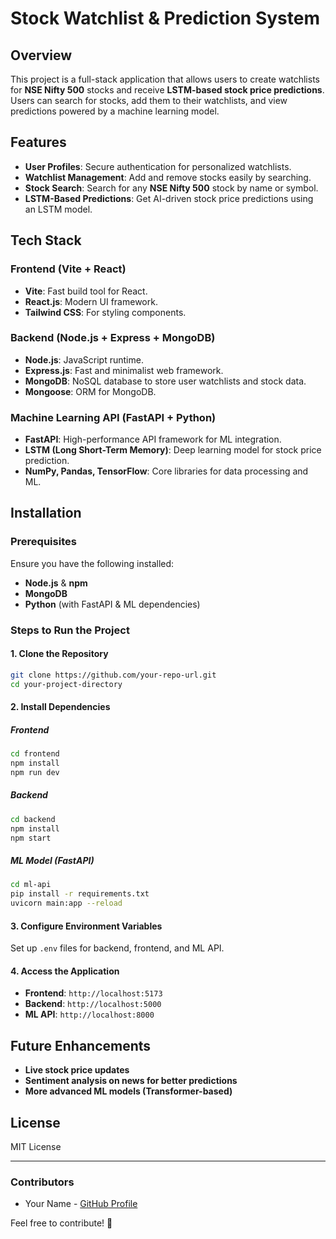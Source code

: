 # Stock Watchlist & Prediction System

## Overview
This project is a full-stack application that allows users to create watchlists for **NSE Nifty 500** stocks and receive **LSTM-based stock price predictions**. Users can search for stocks, add them to their watchlists, and view predictions powered by a machine learning model.

## Features
- **User Profiles**: Secure authentication for personalized watchlists.
- **Watchlist Management**: Add and remove stocks easily by searching.
- **Stock Search**: Search for any **NSE Nifty 500** stock by name or symbol.
- **LSTM-Based Predictions**: Get AI-driven stock price predictions using an LSTM model.


## Tech Stack
### Frontend (Vite + React)
- **Vite**: Fast build tool for React.
- **React.js**: Modern UI framework.
- **Tailwind CSS**: For styling components.

### Backend (Node.js + Express + MongoDB)
- **Node.js**: JavaScript runtime.
- **Express.js**: Fast and minimalist web framework.
- **MongoDB**: NoSQL database to store user watchlists and stock data.
- **Mongoose**: ORM for MongoDB.

### Machine Learning API (FastAPI + Python)
- **FastAPI**: High-performance API framework for ML integration.
- **LSTM (Long Short-Term Memory)**: Deep learning model for stock price prediction.
- **NumPy, Pandas, TensorFlow**: Core libraries for data processing and ML.

## Installation
### Prerequisites
Ensure you have the following installed:
- **Node.js** & **npm**
- **MongoDB**
- **Python** (with FastAPI & ML dependencies)

### Steps to Run the Project
#### 1. Clone the Repository
```sh
git clone https://github.com/your-repo-url.git
cd your-project-directory
```

#### 2. Install Dependencies
##### Frontend
```sh
cd frontend
npm install
npm run dev
```

##### Backend
```sh
cd backend
npm install
npm start
```

##### ML Model (FastAPI)
```sh
cd ml-api
pip install -r requirements.txt
uvicorn main:app --reload
```

#### 3. Configure Environment Variables
Set up `.env` files for backend, frontend, and ML API.

#### 4. Access the Application
- **Frontend**: `http://localhost:5173`
- **Backend**: `http://localhost:5000`
- **ML API**: `http://localhost:8000`


## Future Enhancements
- **Live stock price updates**
- **Sentiment analysis on news for better predictions**
- **More advanced ML models (Transformer-based)**

## License
MIT License

---
### Contributors
- Your Name - [GitHub Profile](https://github.com/shreekant17)

Feel free to contribute! 🚀